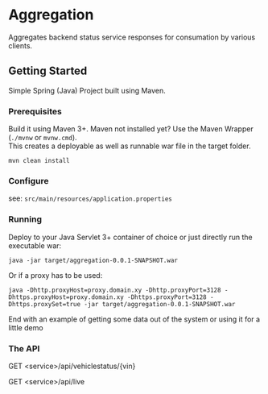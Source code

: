 # Aggregation

Aggregates backend status service responses for consumation by various clients. 

## Getting Started

Simple Spring (Java) Project built using Maven. 

### Prerequisites

Build it using Maven 3+. Maven not installed yet? Use the Maven Wrapper (`./mvnw` or `mvnw.cmd`).  
This creates a deployable as well as runnable war file in the target folder.

```
mvn clean install
```

### Configure

see: `src/main/resources/application.properties`

### Running

Deploy to your Java Servlet 3+ container of choice or just directly run the executable war: 

```
java -jar target/aggregation-0.0.1-SNAPSHOT.war
```

Or if a proxy has to be used:

```
java -Dhttp.proxyHost=proxy.domain.xy -Dhttp.proxyPort=3128 -Dhttps.proxyHost=proxy.domain.xy -Dhttps.proxyPort=3128 -Dhttps.proxySet=true -jar target/aggregation-0.0.1-SNAPSHOT.war
```

End with an example of getting some data out of the system or using it for a little demo


### The API

GET \<service>/api/vehiclestatus/{vin}


GET \<service>/api/live